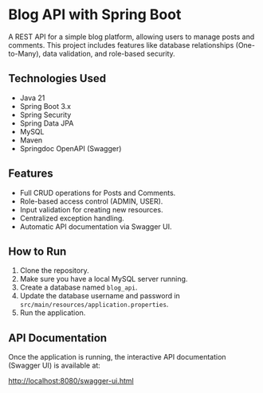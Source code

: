 # Blog API with Spring Boot

A REST API for a simple blog platform, allowing users to manage posts and comments. This project includes features like database relationships (One-to-Many), data validation, and role-based security.

## Technologies Used

* Java 21
* Spring Boot 3.x
* Spring Security
* Spring Data JPA
* MySQL
* Maven
* Springdoc OpenAPI (Swagger)

## Features

* Full CRUD operations for Posts and Comments.
* Role-based access control (ADMIN, USER).
* Input validation for creating new resources.
* Centralized exception handling.
* Automatic API documentation via Swagger UI.

## How to Run

1.  Clone the repository.
2.  Make sure you have a local MySQL server running.
3.  Create a database named `blog_api`.
4.  Update the database username and password in `src/main/resources/application.properties`.
5.  Run the application.

## API Documentation

Once the application is running, the interactive API documentation (Swagger UI) is available at:

[http://localhost:8080/swagger-ui.html](http://localhost:8080/swagger-ui.html)